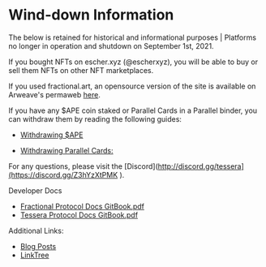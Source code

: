 # Wind-down Information
The below is retained for historical and informational purposes | Platforms no longer in operation and shutdown on September 1st, 2021.

If you bought NFTs on escher.xyz (@escherxyz), you will be able to buy or sell them NFTs on other NFT marketplaces.

If you used fractional.art, an opensource version of the site is available on Arweave's permaweb [here](https://hfpy5gnfkd252abp6cqdemjakq7qwbusc7bpbnvvxjd2q62j3qvq.arweave.net/OV-OmaVQ9d0AL_CgMjEgVD8LBpIXwvC2tbpHqHtJ3Cs/#/
).

If you have any $APE coin staked or Parallel Cards in a Parallel binder, you can withdraw them by reading the following guides:

- [Withdrawing $APE](https://docs.google.com/document/d/1lT3lPuMe09pSz5KcrqHC2VZm6evZmAqG34fXkDAEm5Q/edit?usp=sharing
)

- [Withdrawing Parallel Cards:](https://docs.google.com/document/d/1InI_DjLyLfk7hIGpfhE_pYftP0aAmKhCItWSQjGAAmQ/edit#heading=h.86fya3o91fi6)

For any questions, please visit the [Discord](http://discord.gg/tessera](https://discord.gg/Z3hYzXtPMK ).

Developer Docs 
- [Fractional Protocol Docs GitBook.pdf](https://github.com/user-attachments/files/21266413/Fractional.Protocol.Docs.GitBook.pdf)
- [Tessera Protocol Docs GitBook.pdf](https://github.com/user-attachments/files/21266416/Tessera.Protocol.Docs.GitBook.pdf)

Additional Links:
- [Blog Posts](https://medium.com/tessera-nft)
- [LinkTree](https://linktr.ee/tesseranft)
